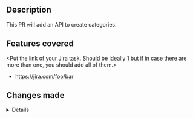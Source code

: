 ## Description
<Put a one line short summary of what this PR does.>
This PR will add an API to create categories.

## Features covered
<Put the link of your Jira task. Should be ideally 1 but if in case there are more than one, you should add all of them.>
* https://jira.com/foo/bar

## Changes made
<Details of all the changes you made in the code while creating this pr with reasons>
* Added a new controller for categories
* Added aws-s3 library for downloading images
* Added test cases for apis
* Updated API documentation
* spelling correction in the helper function

## Screenshots/recordings
<If possible, create a screen recording or add screenshots of changes you have made. This will allow the reviewer to test the pr quickly and not miss anything due to assumptions>

## Testing
<Add detailed steps for how to test the feature>

## Self checks

- [ ] Code follows coding style guidelines.
- [ ] All tests pass successfully.
- [ ] No new linting errors or warnings.
- [ ] Documentation is updated, if necessary.
- [ ] Dependencies are updated, if required.
- [ ] There are no merge conflicts.

## Reviewer Suggestions
<Any suggestions that you want the reviewer to look at such as special instructions, any files that you want them to specially check.>
